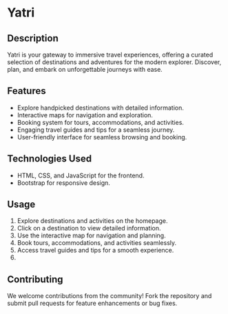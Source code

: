 # Yatri

## Description
Yatri is your gateway to immersive travel experiences, offering a curated selection of destinations and adventures for the modern explorer. Discover, plan, and embark on unforgettable journeys with ease.

## Features
- Explore handpicked destinations with detailed information.
- Interactive maps for navigation and exploration.
- Booking system for tours, accommodations, and activities.
- Engaging travel guides and tips for a seamless journey.
- User-friendly interface for seamless browsing and booking.

## Technologies Used
- HTML, CSS, and JavaScript for the frontend.
- Bootstrap for responsive design.

## Usage
1. Explore destinations and activities on the homepage.
2. Click on a destination to view detailed information.
3. Use the interactive map for navigation and planning.
4. Book tours, accommodations, and activities seamlessly.
5. Access travel guides and tips for a smooth experience.
6. 
## Contributing
We welcome contributions from the community! Fork the repository and submit pull requests for feature enhancements or bug fixes.


